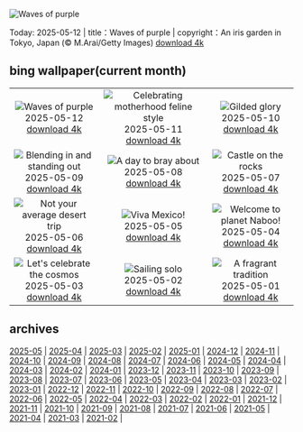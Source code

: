 ![Waves of purple](https://cn.bing.com/th?id=OHR.IrisGarden_EN-US6778843108_UHD.jpg&w=1000)

Today: 2025-05-12 | title：Waves of purple | copyright：An iris garden in Tokyo, Japan (© M.Arai/Getty Images) [download 4k](https://cn.bing.com/th?id=OHR.IrisGarden_EN-US6778843108_UHD.jpg)

## bing wallpaper(current month)

|  |  |  |
| :----: | :----: | :----: |
| ![Waves of purple](https://cn.bing.com/th?id=OHR.IrisGarden_EN-US6778843108_UHD.jpg&pid=hp&w=384&h=216&rs=1&c=4) <br/>2025-05-12 [download 4k](https://cn.bing.com/th?id=OHR.IrisGarden_EN-US6778843108_UHD.jpg)| ![Celebrating motherhood feline style](https://cn.bing.com/th?id=OHR.LeopardMother_EN-US6709981831_UHD.jpg&pid=hp&w=384&h=216&rs=1&c=4) <br/>2025-05-11 [download 4k](https://cn.bing.com/th?id=OHR.LeopardMother_EN-US6709981831_UHD.jpg)| ![Gilded glory](https://cn.bing.com/th?id=OHR.MinnesotaRotunda_EN-US6605011856_UHD.jpg&pid=hp&w=384&h=216&rs=1&c=4) <br/>2025-05-10 [download 4k](https://cn.bing.com/th?id=OHR.MinnesotaRotunda_EN-US6605011856_UHD.jpg)|
| ![Blending in and standing out](https://cn.bing.com/th?id=OHR.CuteChameleon_EN-US6483346105_UHD.jpg&pid=hp&w=384&h=216&rs=1&c=4) <br/>2025-05-09 [download 4k](https://cn.bing.com/th?id=OHR.CuteChameleon_EN-US6483346105_UHD.jpg)| ![A day to bray about](https://cn.bing.com/th?id=OHR.RhyoliteDonkeys_EN-US6439068828_UHD.jpg&pid=hp&w=384&h=216&rs=1&c=4) <br/>2025-05-08 [download 4k](https://cn.bing.com/th?id=OHR.RhyoliteDonkeys_EN-US6439068828_UHD.jpg)| ![Castle on the rocks](https://cn.bing.com/th?id=OHR.DunluceIreland_EN-US6236791025_UHD.jpg&pid=hp&w=384&h=216&rs=1&c=4) <br/>2025-05-07 [download 4k](https://cn.bing.com/th?id=OHR.DunluceIreland_EN-US6236791025_UHD.jpg)|
| ![Not your average desert trip](https://cn.bing.com/th?id=OHR.FlyoverNamibia_EN-US6033011196_UHD.jpg&pid=hp&w=384&h=216&rs=1&c=4) <br/>2025-05-06 [download 4k](https://cn.bing.com/th?id=OHR.FlyoverNamibia_EN-US6033011196_UHD.jpg)| ![Viva Mexico!](https://cn.bing.com/th?id=OHR.CincoFlags_EN-US5873749093_UHD.jpg&pid=hp&w=384&h=216&rs=1&c=4) <br/>2025-05-05 [download 4k](https://cn.bing.com/th?id=OHR.CincoFlags_EN-US5873749093_UHD.jpg)| ![Welcome to planet Naboo!](https://cn.bing.com/th?id=OHR.SevilleNaboo_EN-US5814352031_UHD.jpg&pid=hp&w=384&h=216&rs=1&c=4) <br/>2025-05-04 [download 4k](https://cn.bing.com/th?id=OHR.SevilleNaboo_EN-US5814352031_UHD.jpg)|
| ![Let's celebrate the cosmos](https://cn.bing.com/th?id=OHR.ArchesGalaxy_EN-US5690613383_UHD.jpg&pid=hp&w=384&h=216&rs=1&c=4) <br/>2025-05-03 [download 4k](https://cn.bing.com/th?id=OHR.ArchesGalaxy_EN-US5690613383_UHD.jpg)| ![Sailing solo](https://cn.bing.com/th?id=OHR.BrazilHeron_EN-US5602369723_UHD.jpg&pid=hp&w=384&h=216&rs=1&c=4) <br/>2025-05-02 [download 4k](https://cn.bing.com/th?id=OHR.BrazilHeron_EN-US5602369723_UHD.jpg)| ![A fragrant tradition](https://cn.bing.com/th?id=OHR.PinkPlumeria_EN-US3595771407_UHD.jpg&pid=hp&w=384&h=216&rs=1&c=4) <br/>2025-05-01 [download 4k](https://cn.bing.com/th?id=OHR.PinkPlumeria_EN-US3595771407_UHD.jpg)|

## archives

[2025-05](./archives/en-US/2025-05.md) | [2025-04](./archives/en-US/2025-04.md) | [2025-03](./archives/en-US/2025-03.md) | [2025-02](./archives/en-US/2025-02.md) | [2025-01](./archives/en-US/2025-01.md) | [2024-12](./archives/en-US/2024-12.md) | [2024-11](./archives/en-US/2024-11.md) | [2024-10](./archives/en-US/2024-10.md) |
[2024-09](./archives/en-US/2024-09.md) | [2024-08](./archives/en-US/2024-08.md) | [2024-07](./archives/en-US/2024-07.md) | [2024-06](./archives/en-US/2024-06.md) | [2024-05](./archives/en-US/2024-05.md) | [2024-04](./archives/en-US/2024-04.md) | [2024-03](./archives/en-US/2024-03.md) | [2024-02](./archives/en-US/2024-02.md) |
[2024-01](./archives/en-US/2024-01.md) | [2023-12](./archives/en-US/2023-12.md) | [2023-11](./archives/en-US/2023-11.md) | [2023-10](./archives/en-US/2023-10.md) | [2023-09](./archives/en-US/2023-09.md) | [2023-08](./archives/en-US/2023-08.md) | [2023-07](./archives/en-US/2023-07.md) | [2023-06](./archives/en-US/2023-06.md) |
[2023-05](./archives/en-US/2023-05.md) | [2023-04](./archives/en-US/2023-04.md) | [2023-03](./archives/en-US/2023-03.md) | [2023-02](./archives/en-US/2023-02.md) | [2023-01](./archives/en-US/2023-01.md) | [2022-12](./archives/en-US/2022-12.md) | [2022-11](./archives/en-US/2022-11.md) | [2022-10](./archives/en-US/2022-10.md) |
[2022-09](./archives/en-US/2022-09.md) | [2022-08](./archives/en-US/2022-08.md) | [2022-07](./archives/en-US/2022-07.md) | [2022-06](./archives/en-US/2022-06.md) | [2022-05](./archives/en-US/2022-05.md) | [2022-04](./archives/en-US/2022-04.md) | [2022-03](./archives/en-US/2022-03.md) | [2022-02](./archives/en-US/2022-02.md) |
[2022-01](./archives/en-US/2022-01.md) | [2021-12](./archives/en-US/2021-12.md) | [2021-11](./archives/en-US/2021-11.md) | [2021-10](./archives/en-US/2021-10.md) | [2021-09](./archives/en-US/2021-09.md) | [2021-08](./archives/en-US/2021-08.md) | [2021-07](./archives/en-US/2021-07.md) | [2021-06](./archives/en-US/2021-06.md) |
[2021-05](./archives/en-US/2021-05.md) | [2021-04](./archives/en-US/2021-04.md) | [2021-03](./archives/en-US/2021-03.md) | [2021-02](./archives/en-US/2021-02.md) |
